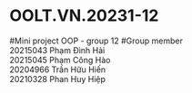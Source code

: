 # OOLT.VN.20231-12  
#Mini project OOP - group 12
#Group member  
     20215043	Phạm Đình Hải   
     20215045	Phạm Công Hào  
     20204966	Trần Hữu Hiến  
     20210328	Phan Huy Hiệp  
